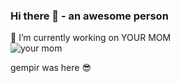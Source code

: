### Hi there 👋 - an awesome person

<!--
**5E7EN/5E7EN** is a ✨ _special_ ✨ repository because its `README.md` (this file) appears on your GitHub profile.

Here are some ideas to get you started:

- 🔭 I’m currently working on ...
- 🌱 I’m currently learning ...
- 👯 I’m looking to collaborate on ...
- 🤔 I’m looking for help with ...
- 💬 Ask me about ...
- 📫 How to reach me: ...
- 😄 Pronouns: ...
- ⚡ Fun fact: ...
-->

🔭 I’m currently working on YOUR MOM  
![your mom](https://cdn.discordapp.com/emojis/770060366477918208.gif?v=1)

gempir was here 😎
